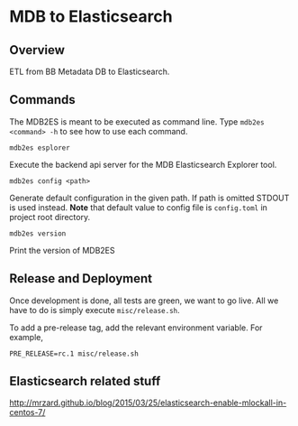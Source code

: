 # MDB to Elasticsearch

## Overview

ETL from BB Metadata DB to Elasticsearch.



## Commands
The MDB2ES is meant to be executed as command line.
Type `mdb2es <command> -h` to see how to use each command.


```Shell
mdb2es esplorer
```

Execute the backend api server for the MDB Elasticsearch Explorer tool.


```Shell
mdb2es config <path>
```

Generate default configuration in the given path. If path is omitted STDOUT is used instead.
**Note** that default value to config file is `config.toml` in project root directory.


```Shell
mdb2es version
```

Print the version of MDB2ES



## Release and Deployment

Once development is done, all tests are green, we want to go live.
All we have to do is simply execute `misc/release.sh`.

To add a pre-release tag, add the relevant environment variable. For example,

```Shell
PRE_RELEASE=rc.1 misc/release.sh
```


## Elasticsearch related stuff
http://mrzard.github.io/blog/2015/03/25/elasticsearch-enable-mlockall-in-centos-7/